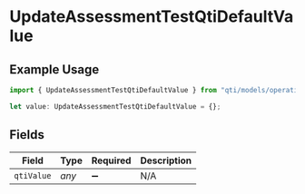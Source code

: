 # UpdateAssessmentTestQtiDefaultValue

## Example Usage

```typescript
import { UpdateAssessmentTestQtiDefaultValue } from "qti/models/operations";

let value: UpdateAssessmentTestQtiDefaultValue = {};
```

## Fields

| Field              | Type               | Required           | Description        |
| ------------------ | ------------------ | ------------------ | ------------------ |
| `qtiValue`         | *any*              | :heavy_minus_sign: | N/A                |